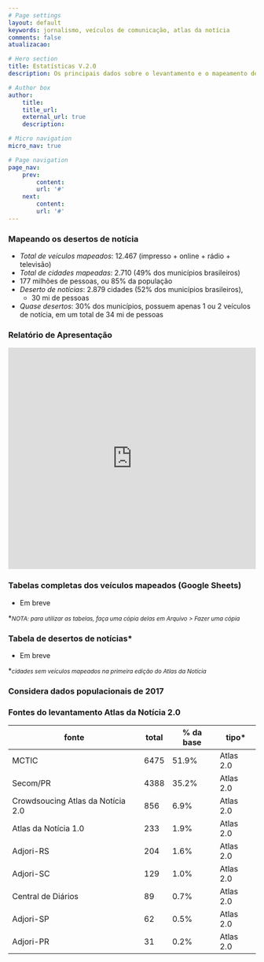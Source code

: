 ```yaml
---
# Page settings
layout: default
keywords: jornalismo, veículos de comunicação, atlas da notícia
comments: false
atualizacao:

# Hero section
title: Estatísticas V.2.0
description: Os principais dados sobre o levantamento e o mapeamento de veículos de comunicação e jornalismo no Brasil

# Author box
author:
    title:
    title_url:
    external_url: true
    description:

# Micro navigation
micro_nav: true

# Page navigation
page_nav:
    prev:
        content:
        url: '#'
    next:
        content:
        url: '#'
---
```


### Mapeando os desertos de notícia

- *Total de veículos mapeados*: 12.467 (impresso + online + rádio + televisão)
- *Total de cidades mapeadas*: 2.710 (49% dos municípios brasileiros)
 - 177 milhões de pessoas, ou 85% da população
- *Deserto de notícias*: 2.879 cidades (52% dos municípios brasileiros),
  - 30 mi de pessoas
- *Quase desertos*: 30% dos municípios, possuem apenas 1 ou 2 veículos de notícia, em um total de 34 mi de pessoas

### Relatório de Apresentação

<iframe src="https://docs.google.com/presentation/d/e/2PACX-1vRhkhSPChHjXap_MLmLoGmZpWj_8L4vn2n_U-v33_8_ldGZh6U6LTomKDYCxhW75Rhzg6XYWvCIG3aW/embed?start=false&loop=false&delayms=60000" frameborder="0" width="100%" height="450" allowfullscreen="true" mozallowfullscreen="true" webkitallowfullscreen="true"></iframe>


### Tabelas completas dos veículos mapeados (Google Sheets)

- Em breve

*<small><em>NOTA: para utilizar as tabelas, faça uma cópia delas em Arquivo > Fazer uma cópia</em></small>

### Tabela de desertos de notícias*

- Em breve

*<small><em>cidades sem veículos mapeados na primeira edição do Atlas da Notícia</em></small>

### Considera dados populacionais de 2017


### Fontes do levantamento Atlas da Notícia 2.0

| fonte                             | total | % da base | tipo*     |
|-----------------------------------|-------|-----------|-----------|
| MCTIC                             | 6475  | 51.9%     | Atlas 2.0 |
| Secom/PR                          | 4388  | 35.2%     | Atlas 2.0 |
| Crowdsoucing Atlas da Notícia 2.0 | 856   | 6.9%      | Atlas 2.0 |
| Atlas da Notícia 1.0              | 233   | 1.9%      | Atlas 2.0 |
| Adjori-RS                         | 204   | 1.6%      | Atlas 2.0 |
| Adjori-SC                         | 129   | 1.0%      | Atlas 2.0 |
| Central de Diários                | 89    | 0.7%      | Atlas 2.0 |
| Adjori-SP                         | 62    | 0.5%      | Atlas 2.0 |
| Adjori-PR                         | 31    | 0.2%      | Atlas 2.0 |
